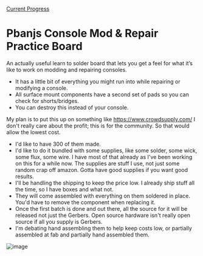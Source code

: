 [Current Progress](https://github.com/pbanj/HB-PCB/discussions/1)

# Pbanjs Console Mod & Repair Practice Board

An actually useful learn to solder board that lets you get a feel for what it’s like to work on modding and repairing consoles.

- It has a little bit of everything you might run into while repairing or modifying a console.
- All surface mount components have a second set of pads so you can check for shorts/bridges.
- You can destroy this instead of your console.

My plan is to put this up on something like https://www.crowdsupply.com/ I don't really care about the profit; this is for the community. So that would allow the lowest cost. 

- I'd like to have 300 of them made. 
- I'd like to do it bundled with some supplies, like some solder, some wick, some flux, some wire. I have most of that already as I've been working on this for a while now. The supplies are stuff I use, not just some random crap off amazon. Gotta have good supplies if you want good results.
- I'll be handling the shipping to keep the price low. I already ship stuff all the time, so I have boxes and what not.
- They will come assembled with everything on them soldered in place. You'd have to remove the component when replacing it.
- Once the first batch is done and out there, all the source for it will be released not just the Gerbers. Open source hardware isn't really open source if all you supply is Gerbers.
- I'm debating hand assembling them to help keep costs low, or partially assembled at fab and partially hand assembled them.
  

![image](https://github.com/user-attachments/assets/66b6b7d7-92c6-45f6-bf9c-d1b3f060c6cd)
